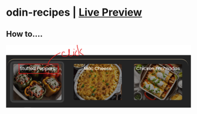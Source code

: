 # odin-recipes | [Live Preview](https://mukesh-se.github.io/odin-recipes/)

## How to....

![click here](image.png)
